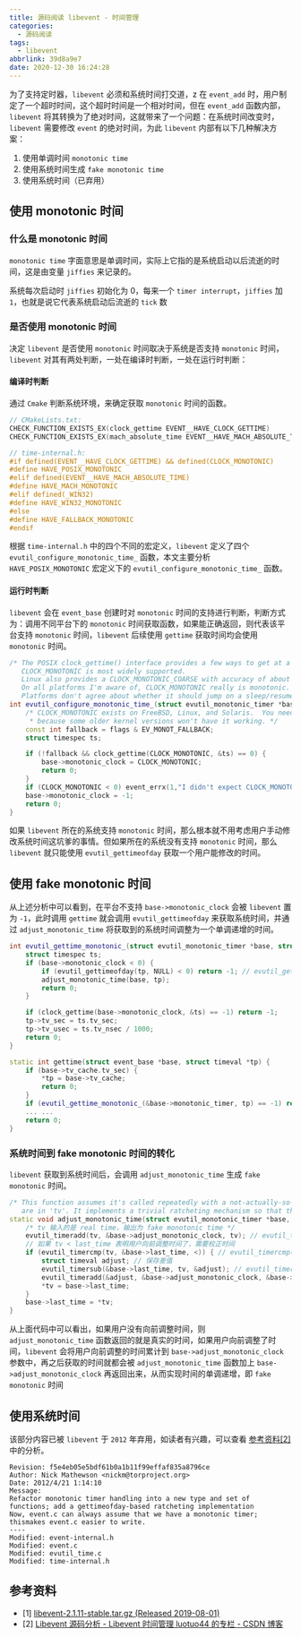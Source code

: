 ```yaml
---
title: 源码阅读 libevent - 时间管理
categories:
  - 源码阅读
tags:
  - libevent
abbrlink: 39d8a9e7
date: 2020-12-30 16:24:28
---
```

为了支持定时器，`libevent` 必须和系统时间打交道，z 在 `event_add` 时，用户制定了一个超时时间，这个超时时间是一个相对时间，但在 `event_add` 函数内部，`libevent` 将其转换为了绝对时间，这就带来了一个问题：在系统时间改变时，`libevent` 需要修改 `event` 的绝对时间，为此 `libevent` 内部有以下几种解决方案：

1. 使用单调时间 `monotonic time`
2. 使用系统时间生成 `fake monotonic time`
3. 使用系统时间（已弃用）

<!--more-->

## 使用 monotonic 时间

### 什么是 monotonic 时间

`monotonic time` 字面意思是单调时间，实际上它指的是系统启动以后流逝的时间，这是由变量 `jiffies` 来记录的。

系统每次启动时 `jiffies` 初始化为 0，每来一个 `timer interrupt`，`jiffies` 加 `1`，也就是说它代表系统启动后流逝的 `tick` 数

### 是否使用 monotonic 时间

决定 `libevent` 是否使用 `monotonic` 时间取决于系统是否支持 `monotonic` 时间，`libevent` 对其有两处判断，一处在编译时判断，一处在运行时判断：

#### 编译时判断

通过 `Cmake` 判断系统环境，来确定获取 `monotonic` 时间的函数。

``` cpp
// CMakeLists.txt:
CHECK_FUNCTION_EXISTS_EX(clock_gettime EVENT__HAVE_CLOCK_GETTIME)
CHECK_FUNCTION_EXISTS_EX(mach_absolute_time EVENT__HAVE_MACH_ABSOLUTE_TIME)

// time-internal.h:
#if defined(EVENT__HAVE_CLOCK_GETTIME) && defined(CLOCK_MONOTONIC)
#define HAVE_POSIX_MONOTONIC
#elif defined(EVENT__HAVE_MACH_ABSOLUTE_TIME)
#define HAVE_MACH_MONOTONIC
#elif defined(_WIN32)
#define HAVE_WIN32_MONOTONIC
#else
#define HAVE_FALLBACK_MONOTONIC
#endif
```

根据 `time-internal.h` 中的四个不同的宏定义，`libevent` 定义了四个 `evutil_configure_monotonic_time_` 函数，本文主要分析 `HAVE_POSIX_MONOTONIC` 宏定义下的 `evutil_configure_monotonic_time_` 函数。

#### 运行时判断

`libevent` 会在 `event_base` 创建时对 `monotonic` 时间的支持进行判断，判断方式为：调用不同平台下的 `monotonic` 时间获取函数，如果能正确返回，则代表该平台支持 `monotonic` 时间，`libevent` 后续使用 `gettime` 获取时间均会使用 `monotonic` 时间。

``` cpp
/* The POSIX clock_gettime() interface provides a few ways to get at a monotonic clock.
   CLOCK_MONOTONIC is most widely supported.
   Linux also provides a CLOCK_MONOTONIC_COARSE with accuracy of about 1-4 msec.
   On all platforms I'm aware of, CLOCK_MONOTONIC really is monotonic.
   Platforms don't agree about whether it should jump on a sleep/resume. */
int evutil_configure_monotonic_time_(struct evutil_monotonic_timer *base, int flags) {
    /* CLOCK_MONOTONIC exists on FreeBSD, Linux, and Solaris.  You need to check for it at runtime,
     * because some older kernel versions won't have it working. */
    const int fallback = flags & EV_MONOT_FALLBACK;
    struct timespec ts;

    if (!fallback && clock_gettime(CLOCK_MONOTONIC, &ts) == 0) {
        base->monotonic_clock = CLOCK_MONOTONIC;
        return 0;
    }
    if (CLOCK_MONOTONIC < 0) event_errx(1,"I didn't expect CLOCK_MONOTONIC to be < 0");
    base->monotonic_clock = -1;
    return 0;
}
```

如果 `libevent` 所在的系统支持 `monotonic` 时间，那么根本就不用考虑用户手动修改系统时间这坑爹的事情。但如果所在的系统没有支持 `monotonic` 时间，那么 `libevent` 就只能使用 `evutil_gettimeofday` 获取一个用户能修改的时间。

## 使用 fake monotonic 时间

从上述分析中可以看到，在平台不支持 `base->monotonic_clock` 会被 `libevent` 置为 `-1`，此时调用 `gettime` 就会调用 `evutil_gettimeofday` 来获取系统时间，并通过 `adjust_monotonic_time` 将获取到的系统时间调整为一个单调递增的时间。

``` cpp
int evutil_gettime_monotonic_(struct evutil_monotonic_timer *base, struct timeval *tp) {
    struct timespec ts;
    if (base->monotonic_clock < 0) {
        if (evutil_gettimeofday(tp, NULL) < 0) return -1; // evutil_gettimeofday 调用 gettimeofday 函数
        adjust_monotonic_time(base, tp);
        return 0;
    }

    if (clock_gettime(base->monotonic_clock, &ts) == -1) return -1;
    tp->tv_sec = ts.tv_sec;
    tp->tv_usec = ts.tv_nsec / 1000;
    return 0;
}

static int gettime(struct event_base *base, struct timeval *tp) {
    if (base->tv_cache.tv_sec) {
        *tp = base->tv_cache;
        return 0;
    }
    if (evutil_gettime_monotonic_(&base->monotonic_timer, tp) == -1) return -1;
    ... ...
    return 0;
}
```

### 系统时间到 fake monotonic 时间的转化

`libevent` 获取到系统时间后，会调用 `adjust_monotonic_time` 生成 `fake monotonic` 时间。

``` cpp
/* This function assumes it's called repeatedly with a not-actually-so-monotonic time source whose outputs
   are in 'tv'. It implements a trivial ratcheting mechanism so that the values never go backwards. */
static void adjust_monotonic_time(struct evutil_monotonic_timer *base, struct timeval *tv) {
    /* tv 输入的是 real time，输出为 fake monotonic time */
    evutil_timeradd(tv, &base->adjust_monotonic_clock, tv); // evutil_timeradd(a,b,c) <--> c = a + b
    // 如果 tv < last_time 表明用户向前调整时间了，需要校正时间
    if (evutil_timercmp(tv, &base->last_time, <)) { // evutil_timercmp(a,b,op) <--> a op b
        struct timeval adjust; // 保存差值
        evutil_timersub(&base->last_time, tv, &adjust); // evutil_timersub(a,b,c) <--> c = a - b
        evutil_timeradd(&adjust, &base->adjust_monotonic_clock, &base->adjust_monotonic_clock);
        *tv = base->last_time;
    }
    base->last_time = *tv;
}
```

从上面代码中可以看出，如果用户没有向前调整时间，则 `adjust_monotonic_time` 函数返回的就是真实的时间，如果用户向前调整了时间，`libevent` 会将用户向前调整的时间累计到 `base->adjust_monotonic_clock` 参数中，再之后获取的时间就都会被 `adjust_monotonic_time` 函数加上 `base->adjust_monotonic_clock` 再返回出来，从而实现时间的单调递增，即 `fake monotonic` 时间

## 使用系统时间

该部分内容已被 `libevent` 于 `2012` 年弃用，如读者有兴趣，可以查看 [参考资料[2]](https://blog.csdn.net/luotuo44/article/details/38661787) 中的分析。

``` git
Revision: f5e4eb05e5bdf61b0a1b11f99effaf835a8796ce
Author: Nick Mathewson <nickm@torproject.org>
Date: 2012/4/21 1:14:10
Message:
Refactor monotonic timer handling into a new type and set of functions; add a gettimeofday-based ratcheting implementation
Now, event.c can always assume that we have a monotonic timer; thismakes event.c easier to write.
----
Modified: event-internal.h
Modified: event.c
Modified: evutil_time.c
Modified: time-internal.h
```

## 参考资料

* [1] [libevent-2.1.11-stable.tar.gz (Released 2019-08-01)](https://github.com/libevent/libevent/releases/download/release-2.1.11-stable/libevent-2.1.11-stable.tar.gz)
* [2] [Libevent 源码分析 - Libevent 时间管理 luotuo44 的专栏 - CSDN 博客](https://blog.csdn.net/luotuo44/article/details/38661787)
